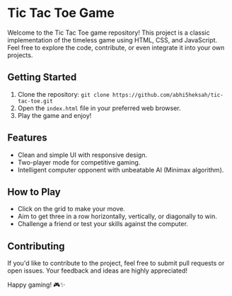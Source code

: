 # Tic Tac Toe Game

Welcome to the Tic Tac Toe game repository! This project is a classic implementation of the timeless game using HTML, CSS, and JavaScript. Feel free to explore the code, contribute, or even integrate it into your own projects.

## Getting Started

1. Clone the repository: `git clone https://github.com/abhi5heksah/tic-tac-toe.git`
2. Open the `index.html` file in your preferred web browser.
3. Play the game and enjoy!

## Features

- Clean and simple UI with responsive design.
- Two-player mode for competitive gaming.
- Intelligent computer opponent with unbeatable AI (Minimax algorithm).

## How to Play

- Click on the grid to make your move.
- Aim to get three in a row horizontally, vertically, or diagonally to win.
- Challenge a friend or test your skills against the computer.

## Contributing

If you'd like to contribute to the project, feel free to submit pull requests or open issues. Your feedback and ideas are highly appreciated!

Happy gaming! 🎮✨
